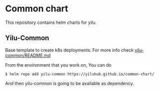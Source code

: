 # Common chart

This repository contains helm charts for yilu. 

## Yilu-Common
Base template to create k8s deployments. For more info check [yilu-common/README.md](yilu-common/README.md)

From the environment that you work on, You can do  
```
$ helm repo add yilu-common https://yiluhub.github.io/common-chart/
```
And then yilu-common is going to be available as dependency.

